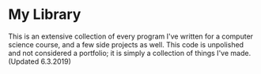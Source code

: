 # My Library
This is an extensive collection of every program I've written for a computer science course, and a few side projects as well.
This code is unpolished and not considered a portfolio; it is simply a collection of things I've made.
(Updated 6.3.2019)
